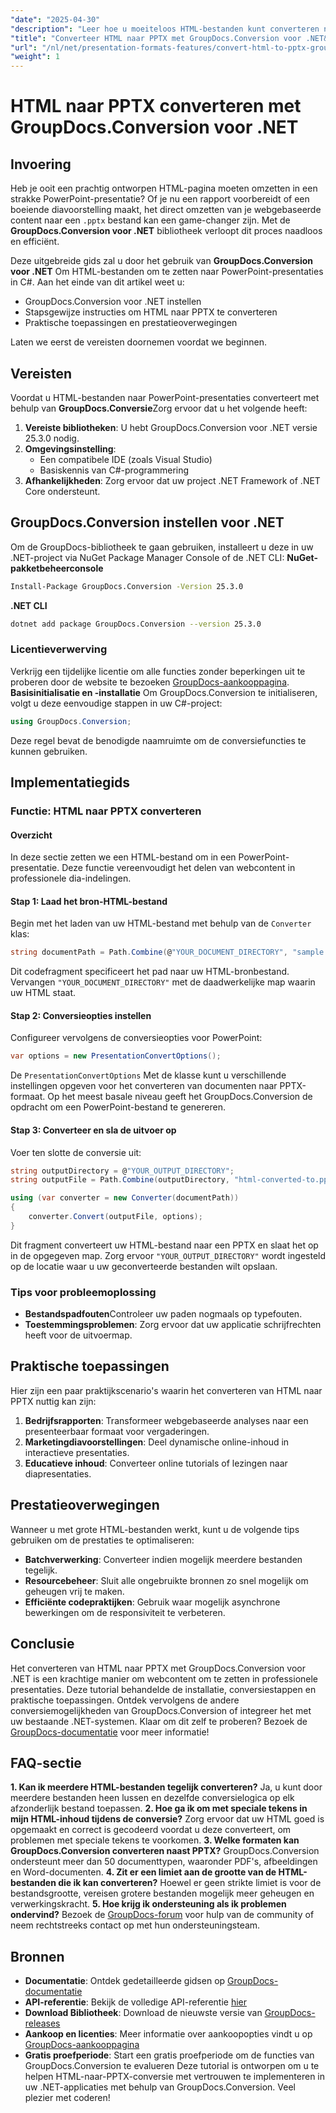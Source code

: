 ```yaml
---
"date": "2025-04-30"
"description": "Leer hoe u moeiteloos HTML-bestanden kunt converteren naar PowerPoint-presentaties met GroupDocs.Conversion voor .NET. Deze stapsgewijze handleiding behandelt de installatie, conversiestappen en praktische toepassingen."
"title": "Converteer HTML naar PPTX met GroupDocs.Conversion voor .NET&#58; een uitgebreide handleiding"
"url": "/nl/net/presentation-formats-features/convert-html-to-pptx-groupdocs-net/"
"weight": 1
---
```


# HTML naar PPTX converteren met GroupDocs.Conversion voor .NET
## Invoering
Heb je ooit een prachtig ontworpen HTML-pagina moeten omzetten in een strakke PowerPoint-presentatie? Of je nu een rapport voorbereidt of een boeiende diavoorstelling maakt, het direct omzetten van je webgebaseerde content naar een `.pptx` bestand kan een game-changer zijn. Met de **GroupDocs.Conversion voor .NET** bibliotheek verloopt dit proces naadloos en efficiënt.

Deze uitgebreide gids zal u door het gebruik van **GroupDocs.Conversion voor .NET** Om HTML-bestanden om te zetten naar PowerPoint-presentaties in C#. Aan het einde van dit artikel weet u:
- GroupDocs.Conversion voor .NET instellen
- Stapsgewijze instructies om HTML naar PPTX te converteren
- Praktische toepassingen en prestatieoverwegingen

Laten we eerst de vereisten doornemen voordat we beginnen.
## Vereisten
Voordat u HTML-bestanden naar PowerPoint-presentaties converteert met behulp van **GroupDocs.Conversie**Zorg ervoor dat u het volgende heeft:
1. **Vereiste bibliotheken**: U hebt GroupDocs.Conversion voor .NET versie 25.3.0 nodig.
2. **Omgevingsinstelling**:
   - Een compatibele IDE (zoals Visual Studio)
   - Basiskennis van C#-programmering
3. **Afhankelijkheden**: Zorg ervoor dat uw project .NET Framework of .NET Core ondersteunt.
## GroupDocs.Conversion instellen voor .NET
Om de GroupDocs-bibliotheek te gaan gebruiken, installeert u deze in uw .NET-project via NuGet Package Manager Console of de .NET CLI:
**NuGet-pakketbeheerconsole**
```bash
Install-Package GroupDocs.Conversion -Version 25.3.0
```
**.NET CLI**
```bash
dotnet add package GroupDocs.Conversion --version 25.3.0
```
### Licentieverwerving
Verkrijg een tijdelijke licentie om alle functies zonder beperkingen uit te proberen door de website te bezoeken [GroupDocs-aankooppagina](https://purchase.groupdocs.com/temporary-license/).
**Basisinitialisatie en -installatie**
Om GroupDocs.Conversion te initialiseren, volgt u deze eenvoudige stappen in uw C#-project:
```csharp
using GroupDocs.Conversion;
```
Deze regel bevat de benodigde naamruimte om de conversiefuncties te kunnen gebruiken.
## Implementatiegids
### Functie: HTML naar PPTX converteren
#### Overzicht
In deze sectie zetten we een HTML-bestand om in een PowerPoint-presentatie. Deze functie vereenvoudigt het delen van webcontent in professionele dia-indelingen.
#### Stap 1: Laad het bron-HTML-bestand
Begin met het laden van uw HTML-bestand met behulp van de `Converter` klas:
```csharp
string documentPath = Path.Combine(@"YOUR_DOCUMENT_DIRECTORY", "sample.html");
```
Dit codefragment specificeert het pad naar uw HTML-bronbestand. Vervangen `"YOUR_DOCUMENT_DIRECTORY"` met de daadwerkelijke map waarin uw HTML staat.
#### Stap 2: Conversieopties instellen
Configureer vervolgens de conversieopties voor PowerPoint:
```csharp
var options = new PresentationConvertOptions();
```
De `PresentationConvertOptions` Met de klasse kunt u verschillende instellingen opgeven voor het converteren van documenten naar PPTX-formaat. Op het meest basale niveau geeft het GroupDocs.Conversion de opdracht om een PowerPoint-bestand te genereren.
#### Stap 3: Converteer en sla de uitvoer op
Voer ten slotte de conversie uit:
```csharp
string outputDirectory = @"YOUR_OUTPUT_DIRECTORY";
string outputFile = Path.Combine(outputDirectory, "html-converted-to.pptx");

using (var converter = new Converter(documentPath))
{
    converter.Convert(outputFile, options);
}
```
Dit fragment converteert uw HTML-bestand naar een PPTX en slaat het op in de opgegeven map. Zorg ervoor `"YOUR_OUTPUT_DIRECTORY"` wordt ingesteld op de locatie waar u uw geconverteerde bestanden wilt opslaan.
### Tips voor probleemoplossing
- **Bestandspadfouten**Controleer uw paden nogmaals op typefouten.
- **Toestemmingsproblemen**: Zorg ervoor dat uw applicatie schrijfrechten heeft voor de uitvoermap.
## Praktische toepassingen
Hier zijn een paar praktijkscenario's waarin het converteren van HTML naar PPTX nuttig kan zijn:
1. **Bedrijfsrapporten**: Transformeer webgebaseerde analyses naar een presenteerbaar formaat voor vergaderingen.
2. **Marketingdiavoorstellingen**: Deel dynamische online-inhoud in interactieve presentaties.
3. **Educatieve inhoud**: Converteer online tutorials of lezingen naar diapresentaties.
## Prestatieoverwegingen
Wanneer u met grote HTML-bestanden werkt, kunt u de volgende tips gebruiken om de prestaties te optimaliseren:
- **Batchverwerking**: Converteer indien mogelijk meerdere bestanden tegelijk.
- **Resourcebeheer**: Sluit alle ongebruikte bronnen zo snel mogelijk om geheugen vrij te maken.
- **Efficiënte codepraktijken**: Gebruik waar mogelijk asynchrone bewerkingen om de responsiviteit te verbeteren.
## Conclusie
Het converteren van HTML naar PPTX met GroupDocs.Conversion voor .NET is een krachtige manier om webcontent om te zetten in professionele presentaties. Deze tutorial behandelde de installatie, conversiestappen en praktische toepassingen. 
Ontdek vervolgens de andere conversiemogelijkheden van GroupDocs.Conversion of integreer het met uw bestaande .NET-systemen.
Klaar om dit zelf te proberen? Bezoek de [GroupDocs-documentatie](https://docs.groupdocs.com/conversion/net/) voor meer informatie!
## FAQ-sectie
**1. Kan ik meerdere HTML-bestanden tegelijk converteren?**
Ja, u kunt door meerdere bestanden heen lussen en dezelfde conversielogica op elk afzonderlijk bestand toepassen.
**2. Hoe ga ik om met speciale tekens in mijn HTML-inhoud tijdens de conversie?**
Zorg ervoor dat uw HTML goed is opgemaakt en correct is gecodeerd voordat u deze converteert, om problemen met speciale tekens te voorkomen.
**3. Welke formaten kan GroupDocs.Conversion converteren naast PPTX?**
GroupDocs.Conversion ondersteunt meer dan 50 documenttypen, waaronder PDF's, afbeeldingen en Word-documenten.
**4. Zit er een limiet aan de grootte van de HTML-bestanden die ik kan converteren?**
Hoewel er geen strikte limiet is voor de bestandsgrootte, vereisen grotere bestanden mogelijk meer geheugen en verwerkingskracht.
**5. Hoe krijg ik ondersteuning als ik problemen ondervind?**
Bezoek de [GroupDocs-forum](https://forum.groupdocs.com/c/conversion/10) voor hulp van de community of neem rechtstreeks contact op met hun ondersteuningsteam.
## Bronnen
- **Documentatie**: Ontdek gedetailleerde gidsen op [GroupDocs-documentatie](https://docs.groupdocs.com/conversion/net/)
- **API-referentie**: Bekijk de volledige API-referentie [hier](https://reference.groupdocs.com/conversion/net/)
- **Download Bibliotheek**: Download de nieuwste versie van [GroupDocs-releases](https://releases.groupdocs.com/conversion/net/)
- **Aankoop en licenties**: Meer informatie over aankoopopties vindt u op [GroupDocs-aankooppagina](https://purchase.groupdocs.com/buy)
- **Gratis proefperiode**: Start een gratis proefperiode om de functies van GroupDocs.Conversion te evalueren
Deze tutorial is ontworpen om u te helpen HTML-naar-PPTX-conversie met vertrouwen te implementeren in uw .NET-applicaties met behulp van GroupDocs.Conversion. Veel plezier met coderen!